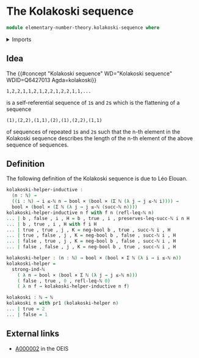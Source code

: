 # The Kolakoski sequence

```agda
module elementary-number-theory.kolakoski-sequence where
```

<details><summary>Imports</summary>

```agda
open import elementary-number-theory.inequality-natural-numbers
open import elementary-number-theory.natural-numbers
open import elementary-number-theory.strong-induction-natural-numbers

open import foundation.booleans
open import foundation.cartesian-product-types
open import foundation.dependent-pair-types
open import foundation.logical-operations-booleans
```

</details>

## Idea

The
{{#concept "Kolakoski sequence" WD="Kolakoski sequence" WDID=Q6427013 Agda=kolakoski}}

```text
1,2,2,1,1,2,1,2,2,1,2,2,1,1,...
```

is a self-referential sequence of `1`s and `2`s which is the flattening of a
sequence

```text
(1),(2,2),(1,1),(2),(1),(2,2),(1,1)
```

of sequences of repeated `1`s and `2`s such that the n-th element in the
Kolakoski sequence describes the length of the n-th element of the above
sequence of sequences.

## Definition

The following definition of the Kolakoski sequence is due to Léo Elouan.

```agda
kolakoski-helper-inductive :
  (n : ℕ) →
  ((i : ℕ) → i ≤-ℕ n → bool × (bool × (Σ ℕ (λ j → j ≤-ℕ i)))) →
  bool × (bool × (Σ ℕ (λ j → j ≤-ℕ (succ-ℕ n))))
kolakoski-helper-inductive n f with f n (refl-leq-ℕ n)
... | b , false , i , H = b , true , i , preserves-leq-succ-ℕ i n H
... | b , true , i , H with f i H
... | true , true , j , K = neg-bool b , true , succ-ℕ i , H
... | true , false , j , K = neg-bool b , false , succ-ℕ i , H
... | false , true , j , K = neg-bool b , false , succ-ℕ i , H
... | false , false , j , K = neg-bool b , true , succ-ℕ i , H

kolakoski-helper : (n : ℕ) → bool × (bool × Σ ℕ (λ i → i ≤-ℕ n))
kolakoski-helper =
  strong-ind-ℕ
    ( λ n → bool × (bool × Σ ℕ (λ j → j ≤-ℕ n)))
    ( false , true , 0 , refl-leq-ℕ 0)
    ( λ n f → kolakoski-helper-inductive n f)

kolakoski : ℕ → ℕ
kolakoski n with pr1 (kolakoski-helper n)
... | true = 2
... | false = 1
```

## External links

- [A000002](https://oeis.org/A000002) in the OEIS
